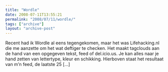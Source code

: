 ```yaml
---
title: "Wordle"
date: 2008-07-11T13:55:21
permalink: "2008/07/11/wordle/"
tags: ["archive"]
layout: "archive-post"
---
```

Recent had ik Wordle al eens tegengekomen, maar het was Lifehacking.nl die me aanzette om het wat deftiger te checken. Het maakt tagclouds aan de hand van een opgegeven tekst, feed of del.icio.us. Je kan alles naar je hand zetten van lettertype, kleur en schikking. Hierboven staat het resultaat van m’n feed, de laatste 25 \[…\]
